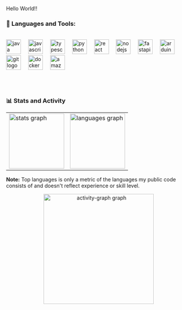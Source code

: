 <p align="left">Hello World!!</p>

### 🔨 Languages and Tools:
<br clear="both">

<div align="left">
  <img src="https://skillicons.dev/icons?i=java" height="40" alt="java logo"  />
  <img width="12" />
  <img src="https://skillicons.dev/icons?i=js" height="40" alt="javascript logo"  />
  <img width="12" />
  <img src="https://skillicons.dev/icons?i=ts" height="40" alt="typescript logo"  />
  <img width="12" />
  <img src="https://skillicons.dev/icons?i=py" height="40" alt="python logo"  />
  <img width="12" />
  <img src="https://skillicons.dev/icons?i=react" height="40" alt="react logo"  />
  <img width="12" />
  <img src="https://skillicons.dev/icons?i=nodejs" height="40" alt="nodejs logo"  />
  <img width="12" />
  <img src="https://skillicons.dev/icons?i=fastapi" height="40" alt="fastapi logo"  /> 
  <img width="12" />
  <img src="https://skillicons.dev/icons?i=arduino" height="40" alt="arduino logo"  />
  <img width="12" />
  <img src="https://skillicons.dev/icons?i=git" height="40" alt="git logo"  />
  <img width="12" />
  <img src="https://skillicons.dev/icons?i=docker" height="40" alt="docker logo"  />
  <img width="12" />
  <img src="https://skillicons.dev/icons?i=aws" height="40" alt="amazonwebservices logo"  />
</div>

##
<br clear="both">

### 📊 Stats and Activity</h2></summary>

<table align="center">
  <tr>
    <td>
      <img src="https://github-readme-stats.vercel.app/api?username=jesus-hernandez2004&hide_title=false&hide_rank=false&show_icons=true&include_all_commits=true&count_private=false&disable_animations=false&theme=radical&bg_color=00000000&locale=en&hide_border=true&order=1" height="150" alt="stats graph"  />
    </td>
    <td>
      <img src="https://github-readme-stats.vercel.app/api/top-langs?username=jesus-hernandez2004&locale=en&hide_title=false&layout=compact&card_width=320&langs_count=5&theme=radical&bg_color=00000000&hide_border=true&order=2" height="150" alt="languages graph"  />
    </td>
  </tr>
</table>

<b>Note:</b> Top languages is only a metric of the languages my public code consists of and doesn't reflect experience or skill level.
  
<div align="center">
  <img src="https://github-readme-activity-graph.vercel.app/graph?username=jesus-hernandez2004&radius=16&theme=redical&bg_color=00000000&area=true&order=5" height="300" alt="activity-graph graph" />
</div>

